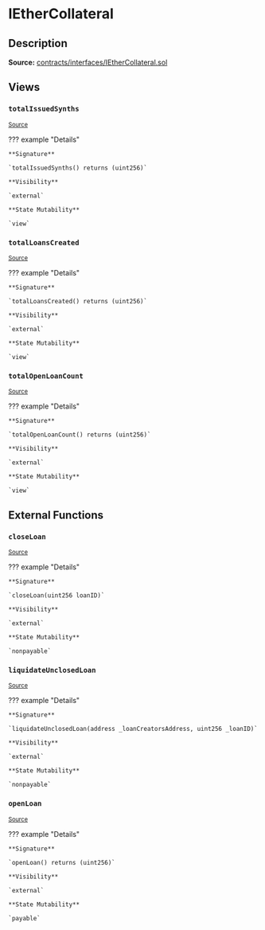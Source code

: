 # IEtherCollateral

## Description

**Source:** [contracts/interfaces/IEtherCollateral.sol](https://github.com/Synthetixio/synthetix/tree/v2.24.0-rc/contracts/interfaces/IEtherCollateral.sol)

## Views

### `totalIssuedSynths`

<sub>[Source](https://github.com/Synthetixio/synthetix/tree/v2.24.0-rc/contracts/interfaces/IEtherCollateral.sol#L6)</sub>

??? example "Details"

    **Signature**

    `totalIssuedSynths() returns (uint256)`

    **Visibility**

    `external`

    **State Mutability**

    `view`

### `totalLoansCreated`

<sub>[Source](https://github.com/Synthetixio/synthetix/tree/v2.24.0-rc/contracts/interfaces/IEtherCollateral.sol#L8)</sub>

??? example "Details"

    **Signature**

    `totalLoansCreated() returns (uint256)`

    **Visibility**

    `external`

    **State Mutability**

    `view`

### `totalOpenLoanCount`

<sub>[Source](https://github.com/Synthetixio/synthetix/tree/v2.24.0-rc/contracts/interfaces/IEtherCollateral.sol#L10)</sub>

??? example "Details"

    **Signature**

    `totalOpenLoanCount() returns (uint256)`

    **Visibility**

    `external`

    **State Mutability**

    `view`

## External Functions

### `closeLoan`

<sub>[Source](https://github.com/Synthetixio/synthetix/tree/v2.24.0-rc/contracts/interfaces/IEtherCollateral.sol#L15)</sub>

??? example "Details"

    **Signature**

    `closeLoan(uint256 loanID)`

    **Visibility**

    `external`

    **State Mutability**

    `nonpayable`

### `liquidateUnclosedLoan`

<sub>[Source](https://github.com/Synthetixio/synthetix/tree/v2.24.0-rc/contracts/interfaces/IEtherCollateral.sol#L17)</sub>

??? example "Details"

    **Signature**

    `liquidateUnclosedLoan(address _loanCreatorsAddress, uint256 _loanID)`

    **Visibility**

    `external`

    **State Mutability**

    `nonpayable`

### `openLoan`

<sub>[Source](https://github.com/Synthetixio/synthetix/tree/v2.24.0-rc/contracts/interfaces/IEtherCollateral.sol#L13)</sub>

??? example "Details"

    **Signature**

    `openLoan() returns (uint256)`

    **Visibility**

    `external`

    **State Mutability**

    `payable`
